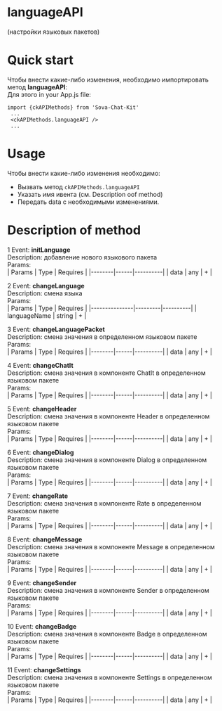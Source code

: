 # languageAPI 
(настройки языковых пакетов)

# Quick start
Чтобы внести какие-либо изменения, необходимо импортировать метод **languageAPI**:  
Для этого in your App.js file:
```
import {ckAPIMethods} from 'Sova-Chat-Kit'
 ...
 <ckAPIMethods.languageAPI />
 ...
 ```
 
 # Usage
 Чтобы внести какие-либо изменения необходимо:  
* Вызвать метод `ckAPIMethods.languageAPI` 
* Указать имя ивента (cм. Description oof method)  
* Передать data с необходимыми изменениями.  

# Description of method
1 Event: **initLanguage**  
Description: добавление нового языкового пакета  
Params:  
| Params | Type | Requires |
|--------|------|----------|
| data   | any  | +        |  

2 Event: **changeLanguage**  
Description: смена языка  
Params:  
| Params        | Type    | Requires |
|---------------|---------|----------|
| languageName  | string  | +        |  

3 Event: **changeLanguagePacket**  
Description: смена значения в определенном языковом пакете  
Params:  
| Params | Type | Requires |
|--------|------|----------|
| data   | any  | +        |  

4 Event: **changeChatIt**  
Description: смена значения в компоненте ChatIt в определенном языковом пакете  
Params:  
| Params | Type | Requires |
|--------|------|----------|
| data   | any  | +        | 

5 Event: **changeHeader**  
Description: смена значения в компоненте Header в определенном языковом пакете  
Params:  
| Params | Type | Requires |
|--------|------|----------|
| data   | any  | +        | 

6 Event: **changeDialog**  
Description: смена значения в компоненте Dialog в определенном языковом пакете  
Params:  
| Params | Type | Requires |
|--------|------|----------|
| data   | any  | +        |  

7 Event: **changeRate**  
Description: смена значения в компоненте Rate в определенном языковом пакете  
Params:  
| Params | Type | Requires |
|--------|------|----------|
| data   | any  | +        | 

8 Event: **changeMessage**  
Description: смена значения в компоненте Message в определенном языковом пакете  
Params:  
| Params | Type | Requires |
|--------|------|----------|
| data   | any  | +        | 

9 Event: **changeSender**  
Description: смена значения в компоненте Sender в определенном языковом пакете   
Params:  
| Params | Type | Requires |
|--------|------|----------|
| data   | any  | +        | 

10 Event: **changeBadge**  
Description: смена значения в компоненте Badge в определенном языковом пакете  
Params:  
| Params | Type | Requires |
|--------|------|----------|
| data   | any  | +        | 

11 Event: **changeSettings**  
Description: смена значения в компоненте Settings в определенном языковом пакете   
Params:  
| Params | Type | Requires |
|--------|------|----------|
| data   | any  | +        |   
